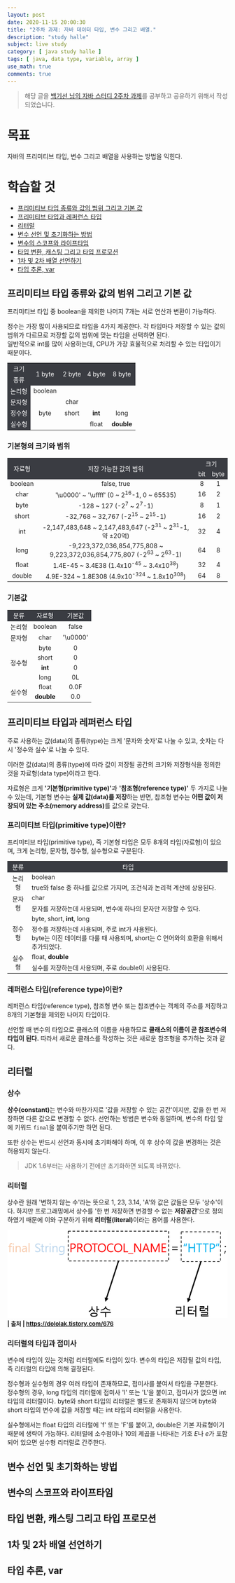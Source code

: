 ```yaml
---
layout: post
date: 2020-11-15 20:00:30
title: "2주차 과제: 자바 데이터 타입, 변수 그리고 배열."
description: "study halle"
subject: live study
category: [ java study halle ]
tags: [ java, data type, variable, array ]
use_math: true
comments: true
---
```


> 해당 글을 [백기선 님의 자바 스터디 2주차 과제](https://github.com/whiteship/live-study/issues/2)를 공부하고 공유하기 위해서 작성되었습니다.

# 목표

자바의 프리미티브 타입, 변수 그리고 배열을 사용하는 방법을 익힌다.

# 학습할 것

+ [프리미티브 타입 종류와 값의 범위 그리고 기본 값](#프리미티브-타입-종류와-값의-범위-그리고-기본-값)
+ [프리미티브 타입과 레퍼런스 타입](#프리미티브-타입과-레퍼런스-타입)
+ [리터럴](#리터럴)  
+ [변수 선언 및 초기화하는 방법](#변수-선언-및-초기화하는-방법)
+ [변수의 스코프와 라이프타임](#변수의-스코프와-라이프타임)
+ [타입 변환, 캐스팅 그리고 타입 프로모션](#타입-변환-캐스팅-그리고-타입-프로모션)
+ [1차 및 2차 배열 선언하기](#1차-및-2차-배열-선언하기)
+ [타입 추론, var](#타입-추론-var)

## 프리미티브 타입 종류와 값의 범위 그리고 기본 값

프리미티브 타입 중 boolean을 제외한 나머지 7개는 서로 연산과 변환이 가능하다.

정수는 가장 많이 사용되므로 타입을 4가지 제공한다. 각 타입마다 저장할 수 있는 값의 범위가 다르므로 저장할 값의 범위에 맞는 타입을 선택하면 된다.  
일반적으로 int를 많이 사용하는데, CPU가 가장 효율적으로 처리할 수 있는 타입이기 때문이다.

<table>
  <tr style="text-align:center; background-color:#3a3c42; color:white">
    <td> 크기 </td>
    <td rowspan="2"> 1 byte </td>
    <td rowspan="2"> 2 byte </td>
    <td rowspan="2"> 4 byte </td>
    <td rowspan="2"> 8 byte </td>
  </tr>
  <tr style="text-align:center;background-color:#3a3c42; color:white">
    <td> 종류 </td>
  </tr>
  <tr style="text-align:center;">
    <td style="background-color:#3a3c42; color:white"> 논리형 </td>
    <td> boolean </td>
    <td></td>
    <td></td>
    <td></td>
  </tr>
  <tr style="text-align:center">
    <td style="background-color:#3a3c42; color:white"> 문자형 </td>
    <td></td>
    <td> char </td>
    <td></td>
    <td></td>
  </tr>
  <tr style="text-align:center">
    <td style="background-color:#3a3c42; color:white"> 정수형 </td>
    <td> byte </td>
    <td> short </td>
    <td><b> int </b></td>
    <td> long </td>
  </tr>
  <tr style="text-align:center">
    <td style="background-color:#3a3c42; color:white"> 실수형 </td>
    <td></td>
    <td></td>
    <td> float </td>
    <td><b> double </b></td>
  </tr>
</table>

### 기본형의 크기와 범위

<table style="text-align:center; align:center">
  <tr style="background-color:#3a3c42; color:white">
    <td rowspan="2"> 자료형 </td>
    <td rowspan="2"> 저장 가능한 값의 범위 </td>
    <td colspan="2"> 크기 </td>
  </tr>
  <tr style="background-color:#3a3c42; color:white">
    <td> bit </td>
    <td> byte </td>
  </tr>
  <tr>
    <td> boolean </td>
    <td> false, true </td>
    <td> 8 </td>
    <td> 1 </td>
  </tr>
  <tr>
    <td> char </td>
    <td> '\u0000' ~ '\uffff' (0 ~ 2<sup>16</sup>-1, 0 ~ 65535) </td>
    <td> 16 </td>
    <td> 2 </td>
  </tr>
  <tr>
    <td> byte </td>
    <td> -128 ~ 127 (-2<sup>7</sup> ~ 2<sup>7</sup>-1)</td>
    <td> 8 </td>
    <td> 1 </td>
  </tr>
  <tr>
    <td> short </td>
    <td> -32,768 ~ 32,767 (-2<sup>15</sup> ~ 2<sup>15</sup>-1) </td>
    <td> 16 </td>
    <td> 2 </td>
  </tr>
  <tr>
    <td> int </td>
    <td> -2,147,483,648 ~ 2,147,483,647 (-2<sup>31</sup> ~ 2<sup>31</sup>-1, 약 &plusmn;20억) </td>
    <td> 32 </td>
    <td> 4 </td>
  </tr>
  <tr>
    <td> long </td>
    <td> -9,223,372,036,854,775,808 ~ 9,223,372,036,854,775,807 (-2<sup>63</sup> ~ 2<sup>63</sup>-1) </td>
    <td> 64 </td>
    <td> 8 </td>
  </tr>
  <tr>
    <td> float </td>
    <td> 1.4E-45 ~ 3.4E38 (1.4x10<sup>-45</sup> ~ 3.4x10<sup>38</sup>) </td>
    <td> 32 </td>
    <td> 4 </td>
  </tr>
  <tr>
    <td> double </td>
    <td> 4.9E-324 ~ 1.8E308 (4.9x10<sup>-324</sup> ~ 1.8x10<sup>308</sup>) </td>
    <td> 64 </td>
    <td> 8 </td>
  </tr>
</table>

### 기본값

<table style="text-align:center; align:center">  
  <tr style="background-color:#3a3c42; color:white">
    <td> 분류 </td>
    <td> 자료형 </td>
    <td> 기본값 </td>
  </tr>
  <tr>
    <td> 논리형 </td>
    <td> boolean </td>
    <td> false </td>
  </tr>
  <tr>
    <td> 문자형 </td>
    <td> char </td>
    <td> '\u0000' </td>
  </tr>
  <tr>
    <td rowspan="4"> 정수형 </td>
    <td> byte </td>
    <td> 0 </td>
  </tr>
  <tr>
    <td> short </td>
    <td> 0 </td>
  </tr>
  <tr>
    <td><b> int </b></td>
    <td> 0 </td>
  </tr>
  <tr>
    <td> long </td>
    <td> 0L </td>
  </tr>
  <tr>
    <td rowspan="2"> 실수형 </td>
    <td> float </td>
    <td> 0.0F </td>
  </tr>
  <tr>
    <td><b> double </b></td>
    <td> 0.0 </td>
  </tr>
</table>

## 프리미티브 타입과 레퍼런스 타입

주로 사용하는 값(data)의 종류(type)는 크게 '문자와 숫자'로 나눌 수 있고, 숫자는 다시 '정수와 실수'로 나눌 수 있다.

이러한 값(data)의 종류(type)에 따라 값이 저장될 공간의 크기와 저장형식을 정의한 것을 자료형(data type)이라고 한다.

자료형은 크게 <b>'기본형(primitive type)'</b>과 <b>'참조형(reference type)'</b> 두 가지로 나눌 수 있는데, 기본형 변수는 <b>실제 값(data)를 저장</b>하는 반면, 참조형 변수는 <b>어떤 값이 저장되어 있는 주소(memory address)</b>를 값으로 갖는다.

### 프리미티브 타입(primitive type)이란?

프리미티브 타입(primitive type), 즉 기본형 타입은 모두 8개의 타입(자료형)이 있으며, 크게 논리형, 문자형, 정수형, 실수형으로 구분된다.

<table style="align:center">
  <tr style="width:100%; background-color:#3a3c42; border:0; margin-bottom:16px;">
    <td style="color:white"><center> 분류 </center></td>
    <td style="color:white"><center> 타입 </center></td>
  </tr>
  <tr>
    <td rowspan=2><center> 논리형 </center></td>
    <td> boolean </td>
  </tr>
  <tr>
    <td> true와 false 중 하나를 값으로 가지며, 조건식과 논리적 계산에 상용된다. </td>
  </tr>
  <tr>
    <td rowspan=2><center> 문자형 </center></td>
    <td> char </td>
  </tr>
  <tr>
    <td> 문자를 저장하는데 사용되며, 변수에 하나의 문자만 저장할 수 있다. </td>
  </tr>
  <tr>
    <td rowspan=2><center> 정수형 </center></td>
    <td> byte, short, <b>int</b>, long </td>
  </tr>
  <tr>
    <td> 정수를 저장하는데 사용되며, 주로 int가 사용된다. <br/>
    byte는 이진 데이터를 다룰 때 사용되며, short는 C 언어와의 호환을 위해서 추가되었다. </td>
  </tr>
  <tr>
    <td rowspan=2><center> 실수형 </center></td>
    <td> float, <b>double</b> </td>
  </tr>
  <tr>
    <td> 실수를 저장하는데 사용되며, 주로 double이 사용된다. </td>
  </tr>
</table>

### 레퍼런스 타입(reference type)이란?

레퍼런스 타입(reference type), 참조형 변수 또는 참조변수는 객체의 주소를 저장하고 8개의 기본형을 제외한 나머지 타입이다.

선언할 때 변수의 타입으로 클래스의 이름을 사용하므로 <b>클래스의 이름이 곧 참조변수의 타입이 된다.</b> 따라서 새로운 클래스를 작성하는 것은 새로운 참조형을 추가하는 것과 같다.

## 리터럴

### 상수

<b>상수(constant)</b>는 변수와 마찬가지로 '값을 저장할 수 있는 공간'이지만, 값을 한 번 저장하면 다른 값으로 변경할 수 없다. 선언하는 방법은 변수와 동일하며, 변수의 타입 앞에 키워드 `final`을 붙여주기만 하면 된다.

또한 상수는 반드시 선언과 동시에 초기화해야 하며, 이 후 상수의 값을 변경하는 것은 허용되지 않는다.

>JDK 1.6부터는 사용하기 전에만 초기화하면 되도록 바뀌었다.

### 리터럴

상수란 원래 '변하지 않는 수'라는 뜻으로 1, 23, 3.14, 'A'와 값은 값들은 모두 '상수'이다. 하지만 프로그래밍에서 상수를 '한 번 저장하면 변경할 수 없는 <b>저장공간</b>'으로 정의하였기 때문에 이와 구분하기 위해 <b>리터럴(literal)</b>이라는 용어를 사용한다.

![상수와 리터럴](/assets/img/study/literal.png)
<span style="font-size:13px;">
<b>| 출처 | <https://dololak.tistory.com/676></b><br/>
</span>

### 리터럴의 타입과 접미사

변수에 타입이 있는 것처럼 리터럴에도 타입이 있다. 변수의 타입은 저장될 값의 타입, 즉 리터럴의 타입에 의해 결정된다.

정수형과 실수형의 경우 여러 타입이 존재하므로, 접미사를 붙여서 타입을 구분한다.  
정수형의 경우, long 타입의 리터럴에 접미사 'l' 또는 'L'을 붙이고, 접미사가 없으면 int 타입의 리터럴이다. byte와 short 타입의 리터럴은 별도로 존재하지 않으며 byte와 short 타입의 변수에 값을 저장할 때는 int 타입의 리터럴을 사용한다.

실수형에서는 float 타입의 리터럴에 'f' 또는 'F'를 붙이고, double은 기본 자료형이기 때문에 생략이 가능하다. 리터럴에 소수점이나 10의 제곱을 나타내는 기호 $E$나 $e$가 포함되어 있으면 실수형 리터럴로 간주한다.

## 변수 선언 및 초기화하는 방법



## 변수의 스코프와 라이프타임

## 타입 변환, 캐스팅 그리고 타입 프로모션

## 1차 및 2차 배열 선언하기

## 타입 추론, var
